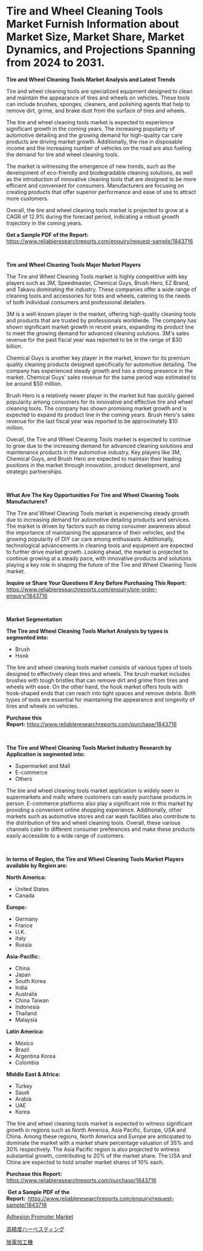 <p><h1>Tire and Wheel Cleaning Tools Market Furnish Information about Market Size, Market Share, Market Dynamics, and Projections Spanning from 2024 to 2031.</h1></p><p><strong>Tire and Wheel Cleaning Tools Market Analysis and Latest Trends</strong></p>
<p><p>Tire and wheel cleaning tools are specialized equipment designed to clean and maintain the appearance of tires and wheels on vehicles. These tools can include brushes, sponges, cleaners, and polishing agents that help to remove dirt, grime, and brake dust from the surface of tires and wheels.</p><p>The tire and wheel cleaning tools market is expected to experience significant growth in the coming years. The increasing popularity of automotive detailing and the growing demand for high-quality car care products are driving market growth. Additionally, the rise in disposable income and the increasing number of vehicles on the road are also fueling the demand for tire and wheel cleaning tools.</p><p>The market is witnessing the emergence of new trends, such as the development of eco-friendly and biodegradable cleaning solutions, as well as the introduction of innovative cleaning tools that are designed to be more efficient and convenient for consumers. Manufacturers are focusing on creating products that offer superior performance and ease of use to attract more customers.</p><p>Overall, the tire and wheel cleaning tools market is projected to grow at a CAGR of 12.9% during the forecast period, indicating a robust growth trajectory in the coming years.</p></p>
<p><strong>Get a Sample PDF of the Report:&nbsp;</strong> <a href="https://www.reliableresearchreports.com/enquiry/request-sample/1843716">https://www.reliableresearchreports.com/enquiry/request-sample/1843716</a></p>
<p>&nbsp;</p>
<p><strong>Tire and Wheel Cleaning Tools Major Market Players</strong></p>
<p><p>The Tire and Wheel Cleaning Tools market is highly competitive with key players such as 3M, Speedmaster, Chemical Guys, Brush Hero, EZ Brand, and Takavu dominating the industry. These companies offer a wide range of cleaning tools and accessories for tires and wheels, catering to the needs of both individual consumers and professional detailers.</p><p>3M is a well-known player in the market, offering high-quality cleaning tools and products that are trusted by professionals worldwide. The company has shown significant market growth in recent years, expanding its product line to meet the growing demand for advanced cleaning solutions. 3M's sales revenue for the past fiscal year was reported to be in the range of $30 billion.</p><p>Chemical Guys is another key player in the market, known for its premium quality cleaning products designed specifically for automotive detailing. The company has experienced steady growth and has a strong presence in the market. Chemical Guys' sales revenue for the same period was estimated to be around $50 million.</p><p>Brush Hero is a relatively newer player in the market but has quickly gained popularity among consumers for its innovative and effective tire and wheel cleaning tools. The company has shown promising market growth and is expected to expand its product line in the coming years. Brush Hero's sales revenue for the last fiscal year was reported to be approximately $10 million.</p><p>Overall, the Tire and Wheel Cleaning Tools market is expected to continue to grow due to the increasing demand for advanced cleaning solutions and maintenance products in the automotive industry. Key players like 3M, Chemical Guys, and Brush Hero are expected to maintain their leading positions in the market through innovation, product development, and strategic partnerships.</p></p>
<p>&nbsp;</p>
<p><strong>What Are The Key Opportunities For Tire and Wheel Cleaning Tools Manufacturers?</strong></p>
<p><p>The Tire and Wheel Cleaning Tools market is experiencing steady growth due to increasing demand for automotive detailing products and services. The market is driven by factors such as rising consumer awareness about the importance of maintaining the appearance of their vehicles, and the growing popularity of DIY car care among enthusiasts. Additionally, technological advancements in cleaning tools and equipment are expected to further drive market growth. Looking ahead, the market is projected to continue growing at a steady pace, with innovative products and solutions playing a key role in shaping the future of the Tire and Wheel Cleaning Tools market.</p></p>
<p><strong>Inquire or Share Your Questions If Any Before Purchasing This Report:</strong> <a href="https://www.reliableresearchreports.com/enquiry/pre-order-enquiry/1843716">https://www.reliableresearchreports.com/enquiry/pre-order-enquiry/1843716</a></p>
<p>&nbsp;</p>
<p><strong>Market Segmentation</strong></p>
<p><strong>The Tire and Wheel Cleaning Tools Market Analysis by types is segmented into:</strong></p>
<p><ul><li>Brush</li><li>Hook</li></ul></p>
<p><p>The tire and wheel cleaning tools market consists of various types of tools designed to effectively clean tires and wheels. The brush market includes brushes with tough bristles that can remove dirt and grime from tires and wheels with ease. On the other hand, the hook market offers tools with hook-shaped ends that can reach into tight spaces and remove debris. Both types of tools are essential for maintaining the appearance and longevity of tires and wheels on vehicles.</p></p>
<p><strong>Purchase this Report:&nbsp;</strong><a href="https://www.reliableresearchreports.com/purchase/1843716">https://www.reliableresearchreports.com/purchase/1843716</a></p>
<p>&nbsp;</p>
<p><strong>The Tire and Wheel Cleaning Tools Market Industry Research by Application is segmented into:</strong></p>
<p><ul><li>Supermarket and Mall</li><li>E-commerce</li><li>Others</li></ul></p>
<p><p>The tire and wheel cleaning tools market application is widely seen in supermarkets and malls where customers can easily purchase products in person. E-commerce platforms also play a significant role in this market by providing a convenient online shopping experience. Additionally, other markets such as automotive stores and car wash facilities also contribute to the distribution of tire and wheel cleaning tools. Overall, these various channels cater to different consumer preferences and make these products easily accessible to a wide range of customers.</p></p>
<p>&nbsp;</p>
<p><strong>In terms of Region, the Tire and Wheel Cleaning Tools Market Players available by Region are:</strong></p>
<p>
    <p> <strong> North America: </strong>
        <ul>
            <li>United States</li>
            <li>Canada</li>
        </ul>
        </p> 
    <p> <strong> Europe: </strong>
        <ul>
            <li>Germany</li>
            <li>France</li>
            <li>U.K.</li>
            <li>Italy</li>
            <li>Russia</li>
        </ul>
        </p> 
    <p> <strong> Asia-Pacific: </strong>
        <ul>
            <li>China</li>
            <li>Japan</li>
            <li>South Korea</li>
            <li>India</li>
            <li>Australia</li>
            <li>China Taiwan</li>
            <li>Indonesia</li>
            <li>Thailand</li>
            <li>Malaysia</li>
        </ul>
        </p> 
    <p> <strong> Latin America: </strong>
        <ul>
            <li>Mexico</li>
            <li>Brazil</li>
            <li>Argentina Korea</li>
            <li>Colombia</li>
        </ul>
        </p> 
    <p> <strong> Middle East & Africa: </strong>
        <ul>
            <li>Turkey</li>
            <li>Saudi</li>
            <li>Arabia</li>
            <li>UAE</li>
            <li>Korea</li>
        </ul>
    </p>
    </p>
<p><p>The tire and wheel cleaning tools market is expected to witness significant growth in regions such as North America, Asia Pacific, Europe, USA and China. Among these regions, North America and Europe are anticipated to dominate the market with a market share percentage valuation of 35% and 30% respectively. The Asia Pacific region is also projected to witness substantial growth, contributing to 20% of the market share. The USA and China are expected to hold smaller market shares of 10% each.</p></p>
<p><strong>Purchase this Report: </strong><a href="https://www.reliableresearchreports.com/purchase/1843716">https://www.reliableresearchreports.com/purchase/1843716</a></p>
<p>&nbsp;<strong>Get a Sample PDF of the Report:&nbsp;&nbsp;</strong><a href="https://www.reliableresearchreports.com/enquiry/request-sample/1843716">https://www.reliableresearchreports.com/enquiry/request-sample/1843716</a></p>
<p><strong></strong></p>
<p><p><a href="https://forested-sushi-9b0.notion.site/Adhesion-Promoter-Market-Size-Furnishes-Valuable-Information-Encompassing-Market-Share-Market-Trend-5ff96478040140f08aaba0b698f23456">Adhesion Promoter Market</a></p><p><a href="https://github.com/JacksonWiza1924/Market-Research-Report-List-1/blob/main/65620707889.md">高精度ハーベスティング</a></p><p><a href="https://github.com/Calvi3ynJerde867/Market-Research-Report-List-1/blob/main/27666677888.md">放電加工機</a></p></p>